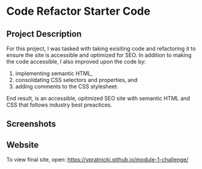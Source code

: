 # Code Refactor Starter Code

## Project Description

For this project, I was tasked with taking exisiting code and refactoring it to ensure the site is accessible and optimized for SEO. In addition to making the code accessible, I also improved upon the code by:

1. implementing semantic HTML, 
2. consolidating CSS selectors and properties, and
3. adding comments to the CSS stylesheet.

End result, is an accessible, opitmized SEO site with semantic HTML and CSS that follows industry best preactices.

## Screenshots


## Website

To view final site, open: 
https://vpratnicki.github.io/module-1-challenge/ 